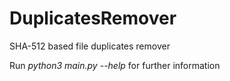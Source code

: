 # DuplicatesRemover
SHA-512 based file duplicates remover

Run _python3 main.py --help_ for further information